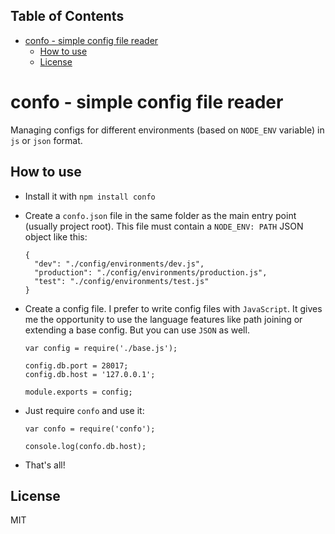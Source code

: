 <div id="table-of-contents">
<h2>Table of Contents</h2>
<div id="text-table-of-contents">
<ul>
<li><a href="#sec-1">confo - simple config file reader</a>
<ul>
<li><a href="#sec-1-1">How to use</a></li>
<li><a href="#sec-1-2">License</a></li>
</ul>
</li>
</ul>
</div>
</div>

# confo - simple config file reader<a id="sec-1" name="sec-1"></a>

Managing configs for different environments (based on `NODE_ENV` variable) in `js` or `json` format.

## How to use<a id="sec-1-1" name="sec-1-1"></a>

-   Install it with `npm install confo`
-   Create a `confo.json` file in the same folder as the main entry point (usually project root). This file must contain a `NODE_ENV: PATH` JSON object like this:

        {
          "dev": "./config/environments/dev.js",
          "production": "./config/environments/production.js",
          "test": "./config/environments/test.js"
        }
-   Create a config file. I prefer to write config files with `JavaScript`. It gives me the opportunity to use the language features like path joining or extending a base config. But you can use `JSON` as well.

        var config = require('./base.js');

        config.db.port = 28017;
        config.db.host = '127.0.0.1';

        module.exports = config;

-   Just require `confo` and use it:

        var confo = require('confo');

        console.log(confo.db.host);

-   That's all!

## License<a id="sec-1-2" name="sec-1-2"></a>

MIT
